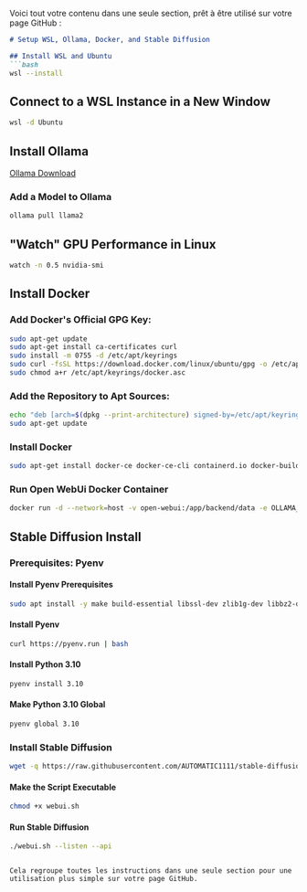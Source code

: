 Voici tout votre contenu dans une seule section, prêt à être utilisé sur votre page GitHub :

```md
# Setup WSL, Ollama, Docker, and Stable Diffusion

## Install WSL and Ubuntu
```bash
wsl --install
```

## Connect to a WSL Instance in a New Window
```bash
wsl -d Ubuntu
```

## Install Ollama
[Ollama Download](https://ollama.com/download)

### Add a Model to Ollama
```bash
ollama pull llama2
```

## "Watch" GPU Performance in Linux
```bash
watch -n 0.5 nvidia-smi
```

## Install Docker

### Add Docker's Official GPG Key:
```bash
sudo apt-get update
sudo apt-get install ca-certificates curl
sudo install -m 0755 -d /etc/apt/keyrings
sudo curl -fsSL https://download.docker.com/linux/ubuntu/gpg -o /etc/apt/keyrings/docker.asc
sudo chmod a+r /etc/apt/keyrings/docker.asc
```

### Add the Repository to Apt Sources:
```bash
echo "deb [arch=$(dpkg --print-architecture) signed-by=/etc/apt/keyrings/docker.asc] https://download.docker.com/linux/ubuntu $(. /etc/os-release && echo "$VERSION_CODENAME") stable" | sudo tee /etc/apt/sources.list.d/docker.list > /dev/null
sudo apt-get update
```

### Install Docker
```bash
sudo apt-get install docker-ce docker-ce-cli containerd.io docker-buildx-plugin docker-compose-plugin
```

### Run Open WebUi Docker Container
```bash
docker run -d --network=host -v open-webui:/app/backend/data -e OLLAMA_BASE_URL=http://127.0.0.1:11434 --name open-webui --restart always ghcr.io/open-webui/open-webui:main
```

## Stable Diffusion Install

### Prerequisites: Pyenv
#### Install Pyenv Prerequisites
```bash
sudo apt install -y make build-essential libssl-dev zlib1g-dev libbz2-dev libreadline-dev libsqlite3-dev wget curl llvm libncurses5-dev libncursesw5-dev xz-utils tk-dev libffi-dev liblzma-dev git
```

#### Install Pyenv
```bash
curl https://pyenv.run | bash
```

#### Install Python 3.10
```bash
pyenv install 3.10
```

#### Make Python 3.10 Global
```bash
pyenv global 3.10
```

### Install Stable Diffusion
```bash
wget -q https://raw.githubusercontent.com/AUTOMATIC1111/stable-diffusion-webui/master/webui.sh
```

#### Make the Script Executable
```bash
chmod +x webui.sh
```

#### Run Stable Diffusion
```bash
./webui.sh --listen --api
```
```

Cela regroupe toutes les instructions dans une seule section pour une utilisation plus simple sur votre page GitHub.
